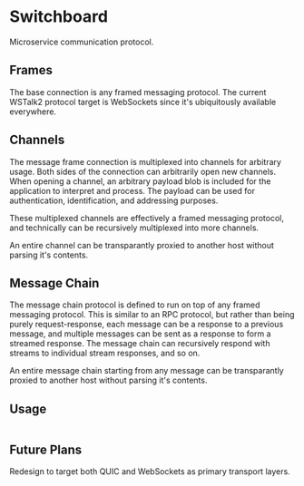 # Switchboard

Microservice communication protocol. 

## Frames

The base connection is any framed messaging protocol. The current WSTalk2 protocol target is WebSockets since it's ubiquitously available everywhere.

## Channels

The message frame connection is multiplexed into channels for arbitrary usage. Both sides of the connection can arbitrarily open new channels. When opening a channel, an arbitrary payload blob is included for the application to interpret and process. The payload can be used for authentication, identification, and addressing purposes.

These multiplexed channels are effectively a framed messaging protocol, and technically can be recursively multiplexed into more channels.

An entire channel can be transparantly proxied to another host without parsing it's contents.

## Message Chain

The message chain protocol is defined to run on top of any framed messaging protocol. This is similar to an RPC protocol, but rather than being purely request-response, each message can be a response to a previous message, and multiple messages can be sent as a response to form a streamed response. The message chain can recursively respond with streams to individual stream responses, and so on.

An entire message chain starting from any message can be transparantly proxied to another host without parsing it's contents.

## Usage

```

```

## Future Plans

Redesign to target both QUIC and WebSockets as primary transport layers.
